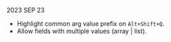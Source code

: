 
2023 SEP 23

*   Highlight common arg value prefix on `Alt+Shift+Q`.
*   Allow fields with multiple values (array | list).
